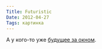 ```yaml
---
Title: Futuristic
Date: 2012-04-27
Tags: картинка
---
```


<div class="text">А у кого-то уже <a href="http://www.flickr.com/photos/gooldays/6238198442/">будущее за окном</a>.</div>